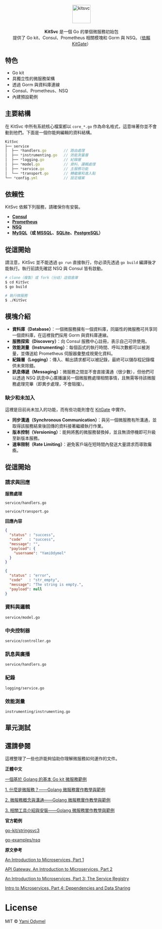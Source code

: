 <p align="center">
  <img src="https://cloud.githubusercontent.com/assets/7308718/21562106/97c9ad20-ceb0-11e6-960a-664fa507bd68.png" alt="kitsvc" width="60">
  <br><br><strong>KitSvc</strong> 是一個 Go 的單個微服務初始包 <br>提供了 Go kit、Consul、Prometheus 相關模塊和 Gorm 與 NSQ。（<a href="https://github.com/TeaMeow/KitGate">依賴 KitGate</a>）
</p>

## 特色

- Go kit
- 具獨立性的微服務架構
- 透過 Gorm 與資料庫連線
- Consul、Prometheus、NSQ
- 內建預設範例

## 主要結構

在 KitSvc 中所有系統核心檔案都以 `core_*.go` 作為命名格式，這意味著你並不會動到他們。下面是一個你能夠編輯的資料結構。

```js
KitSvc
├── service
│  ├── *handlers.go        // 路由處理
│  ├── *instrumenting.go   // 效能測量層
│  ├── *logging.go         // 紀錄層
│  ├── *model.go           // 資料、邏輯處理
│  ├── *service.go         // 主服務功能
│  └── *transport.go       // 轉繼層和進入點
└── *config.yml            // 設定檔案
```

## 依賴性

KitSvc 依賴下列服務，請確保你有安裝。

* **[Consul](https://www.consul.io/)**
* **[Prometheus](https://prometheus.io/)**
* **[NSQ](http://nsq.io/)**
* **[MySQL](https://www.mysql.com/downloads/)（或 [MSSQL](https://www.microsoft.com/zh-tw/server-cloud/products/sql-server/overview.aspx)、[SQLite](https://sqlite.org/)、[PostgreSQL](https://www.postgresql.org/)）**

## 從這開始

請注意，KitSvc 並不能透過 `go run` 直接執行，你必須先透過 `go build` 編譯後才能執行。執行前請先確認 NSQ 與 Consul 皆有啟動。

```bash
# clone（複製）或 fork（分歧）這個倉庫
$ cd KitSvc
$ go build

# 執行微服務
$ ./KitSvc
```

## 模塊介紹

* **資料庫（Database）**：一個微服務擁有一個資料庫，同屬性的微服務可共享同一個資料庫，在這裡我們採用 Gorm 與資料庫連線。
* **服務探索（Discovery）**：向 Consul 服務中心註冊，表示自己可供使用。
* **效能測量（Instrumenting）**：每個函式的執行時間、呼叫次數都可以被測量，並傳送給 Prometheus 伺服器彙整成視覺化資料。
* **紀錄層（Logging）**：傳入、輸出請求都可以被記錄，最終可以儲存程記錄檔供未來除錯。
* **訊息傳遞（Messaging）**：微服務之間並不會直接溝通（很少數），但他們可以透過 NSQ 訊息中心廣播讓另一個微服務處理相關事情，且無需等待該微服務處理完畢（即異步處理，不會阻擋）。

### 缺少和未加入

這裡是目前尚未加入的功能，而有些功能則會在 [KitGate](https://github.com/TeaMeow/KitGate/) 中實作。

* **同步溝通（Synchronous Communication）**：與另一個微服務有所溝通，並取得該服務結束後回傳的資料接著繼續執行作業。
* **版本控制（Versioning）**：能夠將舊的微服務替換掉，並且無須停機即可升級至新版本服務。
* **速率限制（Rate Limiting）**：避免客戶端在短時間內發送大量請求而導致癱瘓。

## 從這開始

### 請求與回應

**服務處理**

`service/handlers.go`

`service/transport.go`

**回應內容**

```json
{
  "status" : "success",
  "code"   : "success",
  "message": "",
  "payload": {
    "username": "YamiOdymel"
  }
}
```

```json
{
  "status" : "error",
  "code"   : "str_empty",
  "message": "The string is empty.",
  "payload": null
}
```

### 資料與邏輯

`service/model.go`

### 中央控制器

`service/controller.go`

### 訊息與廣播

`service/handlers.go`

### 紀錄

`logging/service.go`

### 效能測量

`instrumenting/instrumenting.go`

## 單元測試

## 還請參閱

這裡整理了一些也許能夠協助你理解微服務如何運作的文件。

**正體中文**

[一個基於 Golang 的基本 Go kit 微服務範例](https://yami.io/go-kit-example/)

[1. 什麼是微服務？——Golang 微服務實作教學與範例](https://yami.io/golang-microservice-1/)

[2. 微服務概念與溝通——Golang 微服務實作教學與範例](https://yami.io/golang-microservice-2/)

[3. 相關工具介紹與安裝——Golang 微服務實作教學與範例](https://yami.io/golang-microservice-3/)

**官方範例**

[go-kit/stringsvc3](https://github.com/go-kit/kit/tree/master/examples/stringsvc3)

[go-examples/nsq](https://github.com/ibmendoza/go-examples/tree/master/nsq)

**原文參考**

[An Introduction to Microservices, Part 1](https://auth0.com/blog/an-introduction-to-microservices-part-1/)

[API Gateway. An Introduction to Microservices, Part 2](https://auth0.com/blog/an-introduction-to-microservices-part-2-API-gateway/)

[An Introduction to Microservices, Part 3: The Service Registry](https://auth0.com/blog/an-introduction-to-microservices-part-3-the-service-registry/)

[Intro to Microservices, Part 4: Dependencies and Data Sharing](https://auth0.com/blog/introduction-to-microservices-part-4-dependencies/)

# License

MIT &copy; [Yami Odymel](https://github.com/YamiOdymel)
